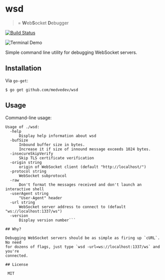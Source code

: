 # wsd

> = **W**eb**S**ocket **D**ebugger

[![Build Status](https://travis-ci.org/medvedev/wsd.svg?branch=master)](https://travis-ci.org/medvedev/wsd)

![Terminal Demo](https://cdn.rawgit.com/alexanderGugel/wsd/demo/demo.gif)

Simple command line utility for debugging WebSocket servers.

## Installation

Via `go-get`:

```
$ go get github.com/medvedev/wsd
```

## Usage

Command-line usage:

```
Usage of ./wsd:
  -help
      Display help information about wsd
  -bufSize
      Inbound buffer size in bytes.
      Increase it if size of innound message exceeds 1024 bytes.
  -insecureSkipVerify
      Skip TLS certificate verification
  -origin string
      origin of WebSocket client (default "http://localhost/")
  -protocol string
      WebSocket subprotocol
  -raw
      Don't format the messages received and don't launch an interactive shell
  -userAgent string
      "User-Agent" header
  -url string
      WebSocket server address to connect to (default "ws://localhost:1337/ws")
  -version
      Display version number```

## Why?

Debugging WebSocket servers should be as simple as firing up `cURL`. No need
for dozens of flags, just type `wsd -url=ws://localhost:1337/ws` and you're
connected.

## License

 MIT
